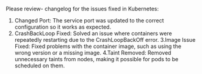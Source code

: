 Please review- 
changelog for the issues fixed in Kubernetes:

1. Changed Port: The service port was updated to the correct configuration so it works as expected.
2. CrashBackLoop Fixed: Solved an issue where containers were repeatedly restarting due to the CrashLoopBackOff error.
3.Image Issue Fixed: Fixed problems with the container image, such as using the wrong version or a missing image.
4.Taint Removed: Removed unnecessary taints from nodes, making it possible for pods to be scheduled on them.